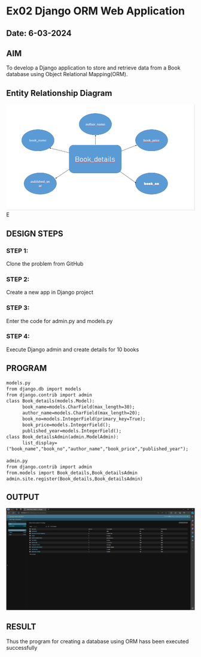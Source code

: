 # Ex02 Django ORM Web Application
## Date: 6-03-2024

## AIM
To develop a Django application to store and retrieve data from a Book database using Object Relational Mapping(ORM).

## Entity Relationship Diagram
![alt text](<doc .png>)E

## DESIGN STEPS

### STEP 1:
Clone the problem from GitHub

### STEP 2:
Create a new app in Django project

### STEP 3:
Enter the code for admin.py and models.py

### STEP 4:
Execute Django admin and create details for 10 books

## PROGRAM
```
models.py
from django.db import models
from django.contrib import admin
class Book_details(models.Model):
      book_name=models.CharField(max_length=30);
      author_name=models.CharField(max_length=20);
      book_no=models.IntegerField(primary_key=True);
      book_price=models.IntegerField();
      published_year=models.IntegerField();
class Book_detailsAdmin(admin.ModelAdmin): 
      list_display=("book_name","book_no","author_name","book_price","published_year");

admin.py
from django.contrib import admin
from.models import Book_details,Book_detailsAdmin
admin.site.register(Book_details,Book_detailsAdmin)
```
## OUTPUT

![output](<Screenshot 2024-02-28 093713.png>)


## RESULT
Thus the program for creating a database using ORM hass been executed successfully
